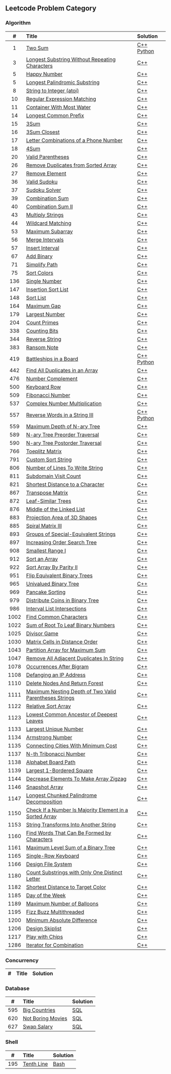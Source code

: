 ## Leetcode Problem Category

### Algorithm

| # | Title | Solution |
|:-:| :---- | :------- |
|1|[Two Sum](https://leetcode.com/problems/two-sum)|[C++](./Leetcode/1.cpp) [Python](./Leetcode/1.py)|
|3|[Longest Substring Without Repeating Characters](https://leetcode.com/problems/longest-substring-without-repeating-characters/)|[C++](./Leetcode/3.cpp)|
|5|[Happy Number](https://leetcode.com/problems/happy-number/)|[C++](./Leetcode/4.cpp)|
|5|[Longest Palindromic Substring](https://leetcode.com/problems/longest-palindromic-substring/)|[C++](./Leetcode/5.cpp)|
|8|[String to Integer (atoi)](https://leetcode.com/problems/string-to-integer-atoi/)|[C++](./Leetcode/8.cpp)|
|10|[Regular Expression Matching](https://leetcode.com/problems/regular-expression-matching/)|[C++](./Leetcode/10.cpp)|
|11|[Container With Most Water](https://leetcode.com/problems/container-with-most-water/)|[C++](./Leetcode/11.cpp)|
|14|[Longest Common Prefix](https://leetcode.com/problems/longest-common-prefix/)|[C++](./Leetcode/14.cpp)|
|15|[3Sum](https://leetcode.com/problems/3sum/)|[C++](./Leetcode/15.cpp)|
|16|[3Sum Closest](https://leetcode.com/problems/3sum-closest/)|[C++](./Leetcode/16.cpp)
|17|[Letter Combinations of a Phone Number](https://leetcode.com/problems/letter-combinations-of-a-phone-number/)|[C++](./Leetcode/17.cpp)
|18|[4Sum](https://leetcode.com/problems/4sum/)|[C++](./Leetcode/18.cpp)
|20|[Valid Parentheses](https://leetcode.com/problems/valid-parentheses/)|[C++](./Leetcode/20.cpp)
|26|[Remove Duplicates from Sorted Array](https://leetcode.com/problems/remove-duplicates-from-sorted-array/)|[C++](./Leetcode/26.cpp)
|27|[Remove Element](https://leetcode.com/problems/remove-element/)|[C++](./Leetcode/27.cpp)
|36|[Valid Sudoku](https://leetcode.com/problems/valid-sudoku/)|[C++](./Leetcode/36.cpp)
|37|[Sudoku Solver](https://leetcode.com/problems/sudoku-solver/)|[C++](./Leetcode/37.cpp)
|39|[Combination Sum](https://leetcode.com/problems/combination-sum/)|[C++](./Leetcode/39.cpp)
|40|[Combination Sum II](https://leetcode.com/problems/combination-sum-ii/)|[C++](./Leetcode/40.cpp)
|43|[Multiply Strings](https://leetcode.com/problems/multiply-strings/)|[C++](./Leetcode/43.cpp)
|44|[Wildcard Matching](https://leetcode.com/problems/wildcard-matching/)|[C++](./Leetcode/44.cpp)
|53|[Maximum Subarray](https://leetcode.com/problems/maximum-subarray/)|[C++](./Leetcode/53.cpp)|
|56|[Merge Intervals](https://leetcode.com/problems/merge-intervals/)|[C++](./Leetcode/56.cpp)|
|57|[Insert Interval](https://leetcode.com/problems/insert-interval/)|[C++](./Leetcode/57.cpp)|
|67|[Add Binary](https://leetcode.com/problems/add-binary/)|[C++](./Leetcode/67.cpp)|
|71|[Simplify Path](https://leetcode.com/problems/simplify-path/)|[C++](./Leetcode/71.cpp)|
|75|[Sort Colors](https://leetcode.com/problems/sort-colors/)|[C++](./Leetcode/75.cpp)|
|136|[Single Number](https://leetcode.com/problems/single-number/)|[C++](./Leetcode/136.cpp)|
|147|[Insertion Sort List](https://leetcode.com/problems/insertion-sort-list/)|[C++](./Leetcode/147.cpp)|
|148|[Sort List](https://leetcode.com/problems/sort-list/)|[C++](./Leetcode/148.cpp)|
|164|[Maximum Gap](https://leetcode.com/problems/maximum-gap/)|[C++](./Leetcode/164.cpp)|
|179|[Largest Number](https://leetcode.com/problems/largest-number/)|[C++](./Leetcode/179.cpp)|
|204|[Count Primes](https://leetcode.com/problems/count-primes/)|[C++](./Leetcode/204.cpp)|
|338|[Counting Bits](https://leetcode.com/problems/counting-bits/)|[C++](./Leetcode/338.cpp)|
|344|[Reverse String](https://leetcode.com/problems/reverse-string/)|[C++](./Leetcode/344.cpp)|
|383|[Ransom Note](https://leetcode.com/problems/ransom-note/)|[C++](./Leetcode/383.cpp)|
|419|[Battleships in a Board](https://leetcode.com/problems/battleships-in-a-board/)|[C++](./Leetcode/419.cpp) [Python](./Leetcode/419.py)|
|442|[Find All Duplicates in an Array](https://leetcode.com/problems/find-all-duplicates-in-an-array/)|[C++](./Leetcode/442.cpp)|
|476|[Number Complement](https://leetcode.com/problems/number-complement/)|[C++](./Leetcode/476.cpp)|
|500|[Keyboard Row](https://leetcode.com/problems/keyboard-row/)|[C++](./Leetcode/500.cpp)|
|509|[Fibonacci Number](https://leetcode.com/problems/fibonacci-number/)|[C++](./Leetcode/509.cpp)|
|537|[Complex Number Multiplication](https://leetcode.com/problems/complex-number-multiplication/)|[C++](./Leetcode/537.cpp)|
|557|[Reverse Words in a String III](https://leetcode.com/problems/reverse-words-in-a-string-iii/)|[C++](./Leetcode/557.cpp) [Python](./Leetcode/557.py)|
|559|[Maximum Depth of N-ary Tree](https://leetcode.com/problems/maximum-depth-of-n-ary-tree/)|[C++](./Leetcode/559.cpp)|
|589|[N-ary Tree Preorder Traversal](https://leetcode.com/problems/n-ary-tree-preorder-traversal/)|[C++](./Leetcode/589.cpp)|
|590|[N-ary Tree Postorder Traversal](https://leetcode.com/problems/n-ary-tree-postorder-traversal/)|[C++](./Leetcode/590.cpp)|
|766|[Toeplitz Matrix](https://leetcode.com/problems/toeplitz-matrix/)|[C++](./Leetcode/766.cpp)|
|791|[Custom Sort String](https://leetcode.com/problems/custom-sort-string/)|[C++](./Leetcode/791.cpp)|
|806|[Number of Lines To Write String](https://leetcode.com/problems/number-of-lines-to-write-string/)|[C++](./Leetcode/806.cpp)|
|811|[Subdomain Visit Count](https://leetcode.com/problems/subdomain-visit-count/)|[C++](./Leetcode/811.cpp)|
|821|[Shortest Distance to a Character](https://leetcode.com/problems/shortest-distance-to-a-character/)|[C++](./Leetcode/821.cpp)|
|867|[Transpose Matrix](https://leetcode.com/problems/transpose-matrix/)|[C++](./Leetcode/867.cpp)|
|872|[Leaf-Similar Trees](https://leetcode.com/problems/leaf-similar-trees/)|[C++](./Leetcode/872.cpp)|
|876|[Middle of the Linked List](https://leetcode.com/problems/middle-of-the-linked-list/)|[C++](./Leetcode/876.cpp)|
|883|[Projection Area of 3D Shapes](https://leetcode.com/problems/projection-area-of-3d-shapes/)|[C++](./Leetcode/883.cpp)|
|885|[Spiral Matrix III](https://leetcode.com/problems/spiral-matrix-iii/)|[C++](./Leetcode/885.cpp)|
|893|[Groups of Special-Equivalent Strings](https://leetcode.com/problems/groups-of-special-equivalent-strings/)|[C++](./Leetcode/893.cpp)|
|897|[Increasing Order Search Tree](https://leetcode.com/problems/increasing-order-search-tree/)|[C++](./Leetcode/897.cpp)|
|908|[Smallest Range I](https://leetcode.com/problems/smallest-range-i/)|[C++](./Leetcode/908.cpp)|
|912|[Sort an Array](https://leetcode.com/problems/sort-an-array/)|[C++](./Leetcode/912.cpp)|
|922|[Sort Array By Parity II](https://leetcode.com/problems/sort-array-by-parity-ii/)|[C++](./Leetcode/922.cpp)|
|951|[Flip Equivalent Binary Trees](https://leetcode.com/problems/flip-equivalent-binary-trees/)|[C++](./Leetcode/951.cpp)|
|965|[Univalued Binary Tree](https://leetcode.com/problems/univalued-binary-tree/)|[C++](./Leetcode/965.cpp)|
|969|[Pancake Sorting](https://leetcode.com/problems/pancake-sorting/)|[C++](./Leetcode/969.cpp)|
|979|[Distribute Coins in Binary Tree](https://leetcode.com/problems/distribute-coins-in-binary-tree/)|[C++](./Leetcode/979.cpp)|
|986|[Interval List Intersections](https://leetcode.com/problems/interval-list-intersections/submissions/)|[C++](./Leetcode/986.cpp)|
|1002|[Find Common Characters](https://leetcode.com/problems/find-common-characters/)|[C++](./Leetcode/1002.cpp)|
|1022|[Sum of Root To Leaf Binary Numbers](https://leetcode.com/problems/sum-of-root-to-leaf-binary-numbers/)|[C++](./Leetcode/1022.cpp)|
|1025|[Divisor Game](https://leetcode.com/problems/divisor-game/)|[C++](./Leetcode/1025.cpp)|
|1030|[Matrix Cells in Distance Order](https://leetcode.com/problems/matrix-cells-in-distance-order/)|[C++](./Leetcode/1030.cpp)|
|1043|[Partition Array for Maximum Sum](https://leetcode.com/problems/partition-array-for-maximum-sum/)|[C++](./Leetcode/1043.cpp)|
|1047|[Remove All Adjacent Duplicates In String](https://leetcode.com/problems/remove-all-adjacent-duplicates-in-string/)|[C++](./Leetcode/1047.cpp)|
|1078|[Occurrences After Bigram](https://leetcode.com/problems/occurrences-after-bigram/)|[C++](./Leetcode/1078.cpp)|
|1108|[Defanging an IP Address](https://leetcode.com/problems/defanging-an-ip-address)|[C++](./Leetcode/1108.cpp)|
|1110|[Delete Nodes And Return Forest](https://leetcode.com/problems/delete-nodes-and-return-forest/)|[C++](./Leetcode/1110.cpp)|
|1111|[Maximum Nesting Depth of Two Valid Parentheses Strings](https://leetcode.com/problems/maximum-nesting-depth-of-two-valid-parentheses-strings/)|[C++](./Leetcode/1111.cpp)|
|1122|[Relative Sort Array](https://leetcode.com/problems/relative-sort-array/)|[C++](./Leetcode/1122.cpp)|
|1123|[Lowest Common Ancestor of Deepest Leaves](https://leetcode.com/problems/lowest-common-ancestor-of-deepest-leaves/)|[C++](./Leetcode/1123.cpp)|
|1133|[Largest Unique Number](https://leetcode.com/problems/largest-unique-number)|[C++](./Leetcode/1133.cpp)|
|1134|[Armstrong Number](https://leetcode.com/problems/armstrong-number)|[C++](./Leetcode/1134.cpp)|
|1135|[Connecting Cities With Minimum Cost](https://leetcode.com/problems/connecting-cities-with-minimum-cost)|[C++](./Leetcode/1135.cpp)|
|1137|[N-th Tribonacci Number](https://leetcode.com/problems/n-th-tribonacci-number/)|[C++](./Leetcode/1137.cpp)|
|1138|[Alphabet Board Path](https://leetcode.com/problems/alphabet-board-path/)|[C++](./Leetcode/1138.cpp)|
|1139|[Largest 1-Bordered Square](https://leetcode.com/problems/largest-1-bordered-square/)|[C++](./Leetcode/1139.cpp)|
|1144|[Decrease Elements To Make Array Zigzag](https://leetcode.com/problems/decrease-elements-to-make-array-zigzag/)|[C++](./Leetcode/1144.cpp)|
|1146|[Snapshot Array](https://leetcode.com/problems/snapshot-array/)|[C++](./Leetcode/1146.cpp)|
|1147|[Longest Chunked Palindrome Decomposition](https://leetcode.com/problems/longest-chunked-palindrome-decomposition/)|[C++](./Leetcode/1147.cpp)|
|1150|[Check If a Number Is Majority Element in a Sorted Array](https://leetcode.com/problems/is-a-a-majority-element/)|[C++](./Leetcode/1150.cpp)|
|1153|[String Transforms Into Another String](https://leetcode.com/problems/string-transforms-into-another-string/)|[C++](./Leetcode/1153.cpp)|
|1160|[Find Words That Can Be Formed by Characters](https://leetcode.com/problems/find-words-that-can-be-formed-by-characters/)|[C++](./Leetcode/1160.cpp)|
|1161|[Maximum Level Sum of a Binary Tree](https://leetcode.com/problems/maximum-level-sum-of-a-binary-tree/)|[C++](./Leetcode/1161.cpp)|
|1165|[Single-Row Keyboard](https://leetcode.com/problems/single-row-keyboard/)|[C++](./Leetcode/1165.cpp)|
|1166|[Design File System](https://leetcode.com/problems/design-file-system/)|[C++](./Leetcode/1166.cpp)|
|1180|[Count Substrings with Only One Distinct Letter](https://leetcode.com/problems/count-substrings-with-only-one-distinct-letter/)|[C++](./Leetcode/1180.cpp)|
|1182|[Shortest Distance to Target Color](https://leetcode.com/problems/shortest-distance-to-target-color/)|[C++](./Leetcode/1182.cpp)|
|1185|[Day of the Week](https://leetcode.com/problems/day-of-the-week/)|[C++](./Leetcode/1185.cpp)|
|1189|[Maximum Number of Balloons](https://leetcode.com/problems/maximum-number-of-balloons/)|[C++](./Leetcode/1189.cpp)|
|1195|[Fizz Buzz Multithreaded](https://leetcode.com/problems/fizz-buzz-multithreaded/)|[C++](./Leetcode/1195.cpp)|
|1200|[Minimum Absolute Difference](https://leetcode.com/problems/minimum-absolute-difference/)|[C++](./Leetcode/1200.cpp)|
|1206|[Design Skiplist](https://leetcode.com/problems/design-skiplist/)|[C++](./Leetcode/1206.cpp)|
|1217|[Play with Chips](https://leetcode.com/problems/play-with-chips/)|[C++](./Leetcode/1217.cpp)|
|1286|[Iterator for Combination](https://leetcode.com/problems/iterator-for-combination/)|[C++](./Leetcode/1286.cpp)|

### Concurrency

| # | Title | Solution |
|:-:| :---- | :------- |

### Database

| # | Title | Solution |
|:-:| :---- | :------- |
|595|[Big Countries](https://leetcode.com/problems/big-countries/)|[SQL](./Leetcode/595.sql)|
|620|[Not Boring Movies](https://leetcode.com/problems/not-boring-movies/)|[SQL](./Leetcode/620.sql)|
|627|[Swap Salary](https://leetcode.com/problems/swap-salary/)|[SQL](./Leetcode/627.sql)|

### Shell

| # | Title | Solution |
|:-:| :---- | :------- |
|195|[Tenth Line](https://leetcode.com/problems/tenth-line/)|[Bash](./Leetcode/195.sh)|


